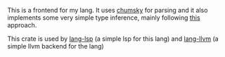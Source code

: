 This is a frontend for my lang. It uses [chumsky](https://github.com/zesterer/chumsky) for parsing and it also implements some very simple type inference, mainly following [this](https://eli.thegreenplace.net/2018/type-inference/) approach.

This crate is used by [lang-lsp](https://github.com/Sagrel/lang-lsp) (a simple lsp for this lang) and [lang-llvm](https://github.com/Sagrel/lang-llvm) (a simple llvm backend for the lang)